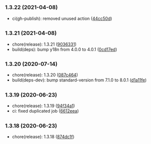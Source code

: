 ## <small>1.3.22 (2021-04-08)</small>

* ci(gh-publish): removed unused action ([44cc50d](https://github.com/simonecorsi/flaggy/commit/44cc50d))



## <small>1.3.21 (2021-04-08)</small>

* chore(release): 1.3.21 ([9036331](https://github.com/simonecorsi/flaggy/commit/9036331))
* build(deps): bump y18n from 4.0.0 to 4.0.1 ([0cd17ed](https://github.com/simonecorsi/flaggy/commit/0cd17ed))



## <small>1.3.20 (2020-07-14)</small>

* chore(release): 1.3.20 ([087c464](https://github.com/simonecorsi/flaggy/commit/087c464))
* build(deps-dev): bump standard-version from 7.1.0 to 8.0.1 ([d1a11fe](https://github.com/simonecorsi/flaggy/commit/d1a11fe))



## <small>1.3.19 (2020-06-23)</small>

* chore(release): 1.3.19 ([94f34a1](https://github.com/simonecorsi/flaggy/commit/94f34a1))
* ci: fixed duplicated job ([6612eea](https://github.com/simonecorsi/flaggy/commit/6612eea))



## <small>1.3.18 (2020-06-23)</small>

* chore(release): 1.3.18 ([874dc1f](https://github.com/simonecorsi/flaggy/commit/874dc1f))



